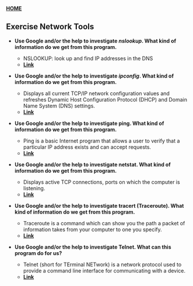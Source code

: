 [**HOME**](index.md)

## Exercise Network Tools

* **Use Google and/or the help to investigate _nslookup_. What kind of information do we get from this program.**
    * NSLOOKUP: look up and find IP addresses in the DNS
    * <a href="http://www.kloth.net/services/nslookup.php" target="_blank">**Link**</a>
    
* **Use Google and/or the help to investigate _ipconfig_. What kind of information do we get from this program.**
    * Displays all current TCP/IP network configuration values and refreshes Dynamic Host Configuration Protocol (DHCP) and Domain Name System (DNS) settings.
    * <a href=" https://docs.microsoft.com/en-us/windows-server/administration/windows-commands/ipconfig" target="_blank">**Link**</a>
    
* **Use Google and/or the help to investigate ping. What kind of information do we get from this program.**
    * Ping is a basic Internet program that allows a user to verify that a particular IP address exists and can accept requests.
    * <a href="https://searchnetworking.techtarget.com/definition/ping" target="_blank">**Link**</a>
  
* **Use Google and/or the help to investigate netstat. What kind of information do we get from this program.**
    * Displays active TCP connections, ports on which the computer is listening.
    * <a href="https://docs.microsoft.com/en-us/windows-server/administration/windows-commands/netstat" target="_blank">**Link**</a>
    
* **Use Google and/or the help to investigate tracert (Traceroute). What kind of information do we get from this program.**
    * Traceroute is a command which can show you the path a packet of information takes from your computer to one you specify.
    * <a href="https://www.mediacollege.com/internet/troubleshooter/traceroute.html" target="_blank">**Link**</a>
 
* **Use Google and/or the help to investigate Telnet. What can this program do for us?**
    * Telnet (short for TErminal NETwork) is a network protocol used to provide a command line interface for communicating with a device.
    * <a href="https://www.lifewire.com/what-is-telnet-2626026" target="_blank">**Link**</a>
    
